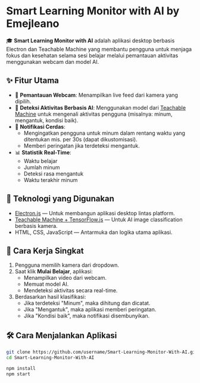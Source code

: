 # Smart Learning Monitor with AI by Emejleano

🎓 **Smart Learning Monitor with AI** adalah aplikasi desktop berbasis Electron dan Teachable Machine yang membantu pengguna untuk menjaga fokus dan kesehatan selama sesi belajar melalui pemantauan aktivitas menggunakan webcam dan model AI.

## ✨ Fitur Utama

- 🎥 **Pemantauan Webcam**: Menampilkan live feed dari kamera yang dipilih.
- 🤖 **Deteksi Aktivitas Berbasis AI**: Menggunakan model dari [Teachable Machine](https://teachablemachine.withgoogle.com/) untuk mengenali aktivitas pengguna (misalnya: minum, mengantuk, kondisi baik).
- 🔔 **Notifikasi Cerdas**:
  - Mengingatkan pengguna untuk minum dalam rentang waktu yang ditentukan mis. per 30s (dapat dikustomisasi).
  - Memberi peringatan jika terdeteksi mengantuk.
- 📊 **Statistik Real-Time**:
  - Waktu belajar
  - Jumlah minum
  - Deteksi rasa mengantuk
  - Waktu terakhir minum

## 🚀 Teknologi yang Digunakan

- [Electron.js](https://www.electronjs.org/) — Untuk membangun aplikasi desktop lintas platform.
- [Teachable Machine + TensorFlow.js](https://teachablemachine.withgoogle.com/) — Untuk AI image classification berbasis kamera.
- HTML, CSS, JavaScript — Antarmuka dan logika utama aplikasi.

## 🧠 Cara Kerja Singkat

1. Pengguna memilih kamera dari dropdown.
2. Saat klik **Mulai Belajar**, aplikasi:
   - Menampilkan video dari webcam.
   - Memuat model AI.
   - Mendeteksi aktivitas secara real-time.
3. Berdasarkan hasil klasifikasi:
   - Jika terdeteksi "Minum", maka dihitung dan dicatat.
   - Jika "Mengantuk", maka aplikasi memberi peringatan.
   - Jika "Kondisi baik", maka notifikasi disembunyikan.

## 🛠️ Cara Menjalankan Aplikasi

```bash
git clone https://github.com/username/Smart-Learning-Monitor-With-AI.git
cd Smart-Learning-Monitor-With-AI

npm install
npm start
